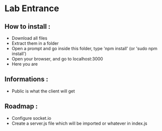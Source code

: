 Lab Entrance
============

How to install :
----------------

* Download all files
* Extract them in a folder
* Open a prompt and go inside this folder, type 'npm install' (or 'sudo npm install')
* Open your browser, and go to localhost:3000
* Here you are

Informations : 
--------------

* Public is what the client will get

Roadmap :
---------

* Configure socket.io
* Create a server.js file which will be imported or whatever in index.js